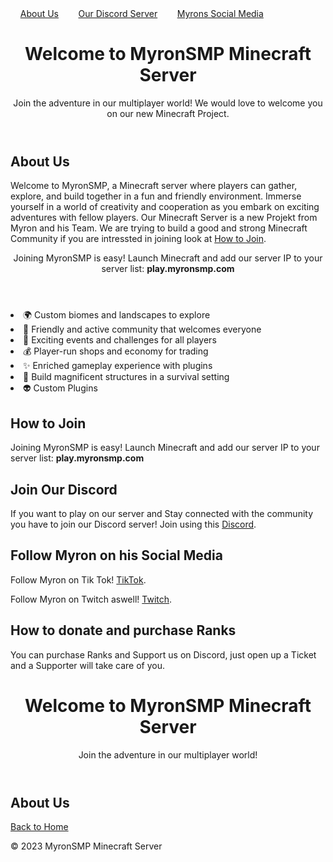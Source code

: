 <!DOCTYPE html>
<html lang="en">
<head>
    <meta charset="UTF-8">
    <meta name="viewport" content="width=device-width, initial-scale=1.0">
‎ ‎ ‎ ‎ <a href="index.html">About Us</a>‎ ‎ ‎ ‎ ‎ ‎ ‎ ‎ <a href=index.html">Our Discord Server</a>‎ ‎ ‎ ‎ ‎ ‎ ‎ ‎ <a href=index.html">Myrons Social Media</a>‎
</head>
<body>
    <header>
        <h1>Welcome to MyronSMP Minecraft Server</h1>
        <p>Join the adventure in our multiplayer world! We would love to welcome you on our new Minecraft Project. </p>
    </header>
    <div class="container">
        <h2>About Us</h2>
        <p>Welcome to MyronSMP, a Minecraft server where players can gather, explore, and build together in a fun and friendly environment. Immerse yourself in a world of creativity and cooperation as you embark on exciting adventures with fellow players. Our Minecraft Server is a new Projekt from Myron and his Team. We are trying to build a good and strong Minecraft Community if you are intressted in joining look at <a href="Your can join our Project by joining our Discord">How to Join</a>. </p>
        <body>
    <header>
        Joining MyronSMP is easy! Launch Minecraft and add our server IP to your server list: <strong>play.myronsmp.com</strong>
    </header>
            <li>🌍 Custom biomes and landscapes to explore</li>
            <li>🤝 Friendly and active community that welcomes everyone</li>
            <li>🎉 Exciting events and challenges for all players</li>
            <li>💰 Player-run shops and economy for trading</li>
            <li>✨ Enriched gameplay experience with plugins</li>
            <li>🏰 Build magnificent structures in a survival setting</li>
            <li>👽  Custom Plugins</li>
        </ul>
        <h2>How to Join</h2>
        <p>Joining MyronSMP is easy! Launch Minecraft and add our server IP to your server list: <strong>play.myronsmp.com</strong></p>
        <h2>Join Our Discord</h2>
        <p>If you want to play on our server and Stay connected with the community you have to join our Discord server! Join using this <a class="discord-link" href="https://discord.gg/mastermyron" target="_blank" rel="noopener noreferrer">Discord</a>.</p>   
        <h2>Follow Myron on his Social Media</h2>
        <p> Follow Myron on Tik Tok! <a class="Tik Tok-Link" href="https://www.tiktok.com/@master.myron" target="_blank" rel="noopener noreferrer">TikTok</a>.</p>
        <p> Follow Myron on Twitch aswell! <a class="Twitch-Link" href="https://www.twitch.tv/mastermyron" target="_blank" rel="noopener noreferrer">Twitch</a>.</p>
        <h2>How to donate and purchase Ranks</h2>
        <p>You can purchase Ranks and Support us on Discord, just open up a Ticket and a Supporter will take care of you.</p>
        <html lang="en">
        </head>
<body>
    <header>
        <h1>Welcome to MyronSMP Minecraft Server</h1>
        <p>Join the adventure in our multiplayer world!</p>
    </header>
    <div class="container">
        <h2>About Us</h2>
        <a href="index.html">Back to Home</a>
    </div>
    <footer>
        <p>&copy; 2023 MyronSMP Minecraft Server</p>
    </footer>
</body>
</html>



</html>
